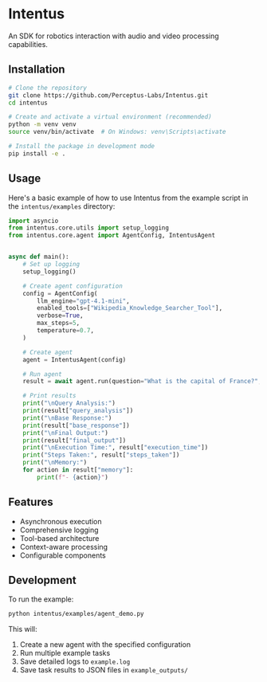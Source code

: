 # Intentus

An SDK for robotics interaction with audio and video processing capabilities.

## Installation

```bash
# Clone the repository
git clone https://github.com/Perceptus-Labs/Intentus.git
cd intentus

# Create and activate a virtual environment (recommended)
python -m venv venv
source venv/bin/activate  # On Windows: venv\Scripts\activate

# Install the package in development mode
pip install -e .
```

## Usage

Here's a basic example of how to use Intentus from the example script in the `intentus/examples` directory:

```python
import asyncio
from intentus.core.utils import setup_logging
from intentus.core.agent import AgentConfig, IntentusAgent


async def main():
    # Set up logging
    setup_logging()

    # Create agent configuration
    config = AgentConfig(
        llm_engine="gpt-4.1-mini",
        enabled_tools=["Wikipedia_Knowledge_Searcher_Tool"],
        verbose=True,
        max_steps=5,
        temperature=0.7,
    )

    # Create agent
    agent = IntentusAgent(config)

    # Run agent
    result = await agent.run(question="What is the capital of France?", image=None)

    # Print results
    print("\nQuery Analysis:")
    print(result["query_analysis"])
    print("\nBase Response:")
    print(result["base_response"])
    print("\nFinal Output:")
    print(result["final_output"])
    print("\nExecution Time:", result["execution_time"])
    print("Steps Taken:", result["steps_taken"])
    print("\nMemory:")
    for action in result["memory"]:
        print(f"- {action}")
```

## Features

- Asynchronous execution
- Comprehensive logging
- Tool-based architecture
- Context-aware processing
- Configurable components

## Development

To run the example:

```bash
python intentus/examples/agent_demo.py
```

This will:
1. Create a new agent with the specified configuration
2. Run multiple example tasks
3. Save detailed logs to `example.log`
4. Save task results to JSON files in `example_outputs/`

